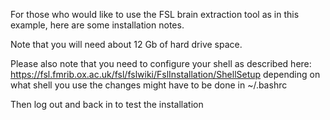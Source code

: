 For those who would like to use the FSL brain extraction tool as in this example,
here are some installation notes.

Note that you will need about 12 Gb of hard drive space.

Please also note that you need to configure your shell as described here:
https://fsl.fmrib.ox.ac.uk/fsl/fslwiki/FslInstallation/ShellSetup
depending on what shell you use the changes might have to be done in ~/.bashrc

Then log out and back in to test the installation
